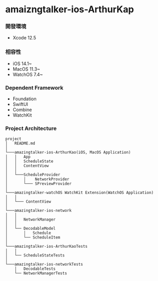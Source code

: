 # amaizngtalker-ios-ArthurKap

### 開發環境
- Xcode 12.5
### 相容性
- iOS 14.1~
- MacOS 11.3~
- WatchOS 7.4~
### Dependent Framework
 - Foundation
 - SwiftUI
 - Combine
 - WatchKit
 
### Project Architecture
```
project
│   README.md
│
└───amazingtalker-ios-ArthurKao(iOS, MacOS Application)
│   │   App
│   │   ScheduleState
│   │   ContentView
│   │
│   └───ScheduleProvider
│       │    NetworkProvider
│       └─── SPreviewProvider
│   
└───amazingtalker-watchOS WatchKit Extension(WatchOS Application)
│   │
│   └─── ContentView
│
└───amazingtalker-ios-network
│   │
│   │   NetworkManager
│   │
│   └── DecodableModel
│       │   Schedule
│       └── ScheduleItem
│
└───amazingtalker-ios-ArthurKaoTests
│   │   
│   └── ScheduleStateTests
│
└───amazingtalker-ios-networkTests
    │   DecodableTests
    └── NetworkManagerTests
```



